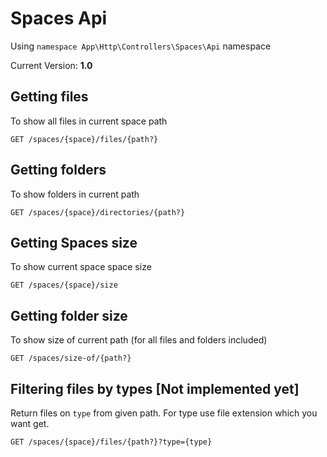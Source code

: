 # Spaces Api

Using `namespace App\Http\Controllers\Spaces\Api` namespace

Current Version: **1.0**

## Getting files

To show all files in current space path

```
GET /spaces/{space}/files/{path?}
```

## Getting folders

To show folders in current path

```
GET /spaces/{space}/directories/{path?}
```

## Getting Spaces size

To show current space space size

```
GET /spaces/{space}/size
```

## Getting folder size

To show size of current path (for all files and folders included)

```
GET /spaces/size-of/{path?}
```

## Filtering files by types [Not implemented yet]

Return files on  `type`  from given path. For type use file extension which you want get.

```
GET /spaces/{space}/files/{path?}?type={type}
```